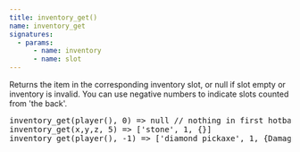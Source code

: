 ```yaml
---
title: inventory_get()
name: inventory_get
signatures:
  - params:
      - name: inventory
      - name: slot
---
```


Returns the item in the corresponding inventory slot, or null if slot empty or
inventory is invalid. You can use negative numbers to indicate slots counted
from 'the back'.

<pre>
inventory_get(player(), 0) => null // nothing in first hotbar slot
inventory_get(x,y,z, 5) => ['stone', 1, {}]
inventory_get(player(), -1) => ['diamond_pickaxe', 1, {Damage:4}] // slightly damaged diamond pick in the offhand
</pre>

